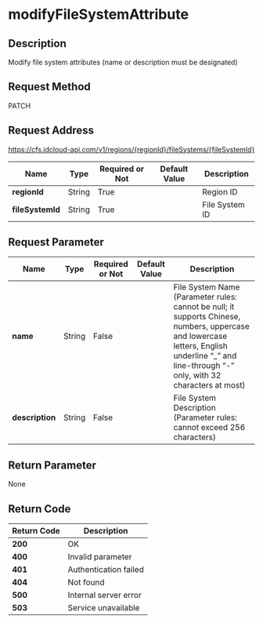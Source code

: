 # modifyFileSystemAttribute


## Description
Modify file system attributes (name or description must be designated)

## Request Method
PATCH

## Request Address
https://cfs.jdcloud-api.com/v1/regions/{regionId}/fileSystems/{fileSystemId}

|Name|Type|Required or Not|Default Value|Description|
|---|---|---|---|---|
|**regionId**|String|True| |Region ID|
|**fileSystemId**|String|True| |File System ID|

## Request Parameter
|Name|Type|Required or Not|Default Value|Description|
|---|---|---|---|---|
|**name**|String|False| |File System Name (Parameter rules: cannot be null; it supports Chinese, numbers, uppercase and lowercase letters, English underline “_” and line-through “-” only, with 32 characters at most)|
|**description**|String|False| |File System Description (Parameter rules: cannot exceed 256 characters)|


## Return Parameter
None


## Return Code
|Return Code|Description|
|---|---|
|**200**|OK|
|**400**|Invalid parameter|
|**401**|Authentication failed|
|**404**|Not found|
|**500**|Internal server error|
|**503**|Service unavailable|
